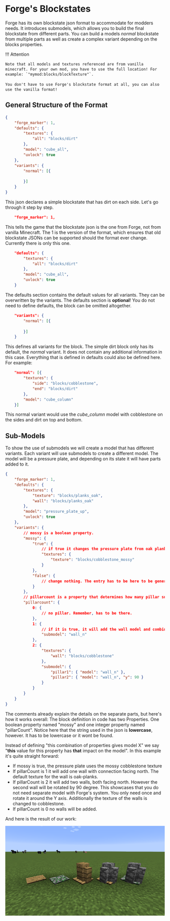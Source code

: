 Forge's Blockstates
===================

Forge has its own blockstate json format to accommodate for modders needs. It introduces submodels, which allows you to build the final blockstate from different parts. You can build a models *normal* blockstate from multiple parts as well as create a complex variant depending on the blocks properties.

!!! Attention

    Note that all models and textures referenced are from vanilla minecraft. For your own mod, you have to use the full location! For example: `"mymod:blocks/blockTexture"`.

    You don't have to use Forge's blockstate format at all, you can also use the vanilla format!

General Structure of the Format
-------------------------------

```json
{
	"forge_marker": 1,
	"defaults": {
		"textures": {
			"all": "blocks/dirt"
		},
		"model": "cube_all",
		"uvlock": true
	},
	"variants": {
		"normal": [{

		}]
	}
}
```

This json declares a simple blockstate that has dirt on each side. Let's go through it step by step.

```json
	"forge_marker": 1,
```

This tells the game that the blockstate json is the one from Forge, not from vanilla Minecraft.
The 1 is the version of the format, which ensures that old blockstate JSONs can be supported should the format ever change. Currently there is only this one.

```json
	"defaults": {
		"textures": {
			"all": "blocks/dirt"
		},
		"model": "cube_all",
		"uvlock": true
	}
```

The defaults section contains the default values for all variants. They can be overwritten by the variants. The defaults section is **optional**! You do not need to define defaults, the block can be omitted altogether.

```json
	"variants": {
		"normal": [{

		}]
	}
```

This defines all variants for the block. The simple dirt block only has its default, the *normal* variant. It does not contain any additional information in this case. Everything that is defined in defaults could also be defined here.
For example:

```json
	"normal": [{
		"textures": {
			"side": "blocks/cobblestone",
			"end": "blocks/dirt"
		},
		"model": "cube_column"
	}]
```

This normal variant would use the *cube_column* model with cobblestone on the sides and dirt on top and bottom.

Sub-Models
----------

To show the use of submodels we will create a model that has different variants. Each variant will use submodels to create a different model.
The model will be a pressure plate, and depending on its state it will have parts added to it.

```json
{
	"forge_marker": 1,
	"defaults": {
		"textures": {
			"texture": "blocks/planks_oak",
			"wall": "blocks/planks_oak"
		},
		"model": "pressure_plate_up",
		"uvlock": true
	},
	"variants": {
		// mossy is a boolean property.
		"mossy": {
			"true": {
				// if true it changes the pressure plate from oak planks to mossy cobble
				"textures": {
					"texture": "blocks/cobblestone_mossy"
				}
			},
			"false": {
				// change nothing. The entry has to be here to be generated for internal usage by minecraft
			}
		},
		// pillarcount is a property that determines how many pillar submodels we have. Ranges from 0 to 2
		"pillarcount": {
			0: {
				// no pillar. Remember, has to be there.
			},
			1: {
				// if it is true, it will add the wall model and combine it with the pressure plate
				"submodel": "wall_n"
			},
			2: {
				"textures": {
					"wall": "blocks/cobblestone"
				},
				"submodel": {
					"pillar1": { "model": "wall_n" },
					"pillar2": { "model": "wall_n", "y": 90 }
				}
			}
		}
	}
}
```

The comments already explain the details on the separate parts, but here's how it works overall: The block definition in code has two Properties. One boolean property named "mossy" and one integer property named "pillarCount". Notice here that the string used in the json is **lowercase**, however. It has to be lowercase or it wont be found.

Instead of defining "this combination of properties gives model X" we say "**this** value for this property has **that** impact on the model". In this example it's quite straight forward:

* If mossy is true, the pressure plate uses the mossy cobblestone texture
* If pillarCount is 1 it will add one wall with connection facing north. The default texture for the wall is oak-planks.
* If pillarCount is 2 it will add two walls, both facing north. However the second wall will be rotated by 90 degree. This showcases that you do not need separate model with Forge's system. You only need once and rotate it around the Y axis. Additionally the texture of the walls is changed to cobblestone.
* If pillarCount is 0 no walls will be added.

And here is the result of our work:

![The model in different variations](example.png)
